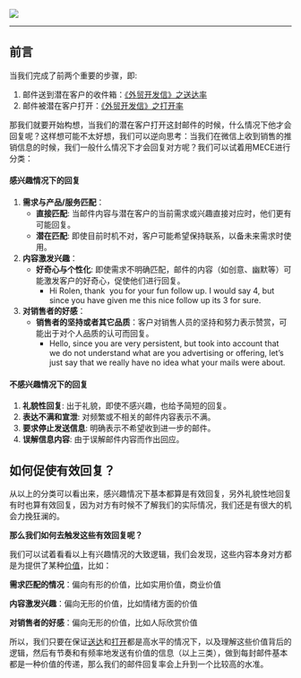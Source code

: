 ![](https://rolen.b-cdn.net/wp-content/uploads/2024/01/email-1-scaled.jpg)

---

## 前言

当我们完成了前两个重要的步骤，即:

1. 邮件送到潜在客户的收件箱：[《外贸开发信》之送达率](https://rolen.wiki/how-to-improve-email-delivery-rate/)
2. 邮件被潜在客户打开：[《外贸开发信》之打开率](https://rolen.wiki/how-to-improve-cold-email-open-rate/)

那我们就要开始构想，当我们的潜在客户打开这封邮件的时候，什么情况下他才会回复呢？这样想可能不太好想，我们可以逆向思考：当我们在微信上收到销售的推销信息的时候，我们一般什么情况下才会回复对方呢？我们可以试着用MECE进行分类：

#### 感兴趣情况下的回复

1. **需求与产品/服务匹配**：
    - **直接匹配**: 当邮件内容与潜在客户的当前需求或兴趣直接对应时，他们更有可能回复。
    - **潜在匹配**: 即使目前时机不对，客户可能希望保持联系，以备未来需求时使用。
2. **内容激发兴趣**：
    - **好奇心与个性化**: 即使需求不明确匹配，邮件的内容（如创意、幽默等）可能激发客户的好奇心，促使他们进行回复。
        - Hi Rolen, thank  you for your fun follow up. I would say 4, but since you have given me this nice follow up its 3 for sure.
3. **对销售者的好感**：
    - **销售者的坚持或者其它品质**：客户对销售人员的坚持和努力表示赞赏，可能出于对个人品质的认可而回复。
        - Hello, since you are very persistent, but took into account that we do not understand what are you advertising or offering, let’s just say that we really have no idea what your mails were about. 

#### 不感兴趣情况下的回复

1. **礼貌性回复**: 出于礼貌，即使不感兴趣，也给予简短的回复。
2. **表达不满和宣泄**: 对频繁或不相关的邮件内容表示不满。
3. **要求停止发送信息**: 明确表示不希望收到进一步的邮件。
4. **误解信息内容**: 由于误解邮件内容而作出回应。

## 如何促使有效回复？

从以上的分类可以看出来，感兴趣情况下基本都算是有效回复，另外礼貌性地回复有时也算有效回复，因为对方有时候不了解我们的实际情况，我们还是有很大的机会力挽狂澜的。

**那么我们如何去触发这些有效回复呢？**

我们可以试着看看以上有兴趣情况的大致逻辑，我们会发现，这些内容本身对方都是为提供了某种[价值](https://rolen.wiki/value/)，比如：

**需求匹配的情况**：偏向有形的价值，比如实用价值，商业价值

**内容激发兴趣**：偏向无形的价值，比如情绪方面的价值

**对销售者的好感**：偏向无形的价值，比如人际欣赏价值

所以，我们只要在保证[送达](https://rolen.wiki/how-to-improve-email-delivery-rate/)和[打开](https://rolen.wiki/how-to-improve-cold-email-open-rate/)都是高水平的情况下，以及理解这些价值背后的逻辑，然后有节奏和有频率地发送有价值的信息（以上三类），做到每封邮件基本都是一种价值的传递，那么我们的邮件回复率会上升到一个比较高的水准。